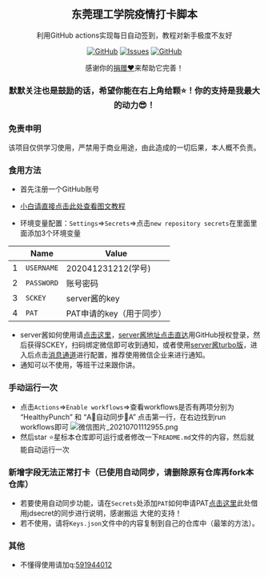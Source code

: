 
<p align="center">
 <h2 align="center">东莞理工学院疫情打卡脚本</h2>
 <p align="center">利用GitHub actions实现每日自动签到，教程对新手极度不友好</p>
</p>
  <p align="center">
    <a href="https://github.com/mimiranda0111/covid19-2021/blob/master/LICENSE"><img alt="GitHub" src="https://img.shields.io/github/license/mimiranda0111/covid19-2021 .svg?label=License&style=for-the-badge"></a>
 <a href="https://github.com/mimiranda0111/covid19-2021/issues"><img alt="Issues" src="https://img.shields.io/github/issues/mimiranda0111/covid19-2021 ?color=0088ff&style=for-the-badge" /></a>
    <a href="https://github.com/mimiranda0111/covid19-2021/stargazers"><img alt="GitHub" src="https://img.shields.io/github/stars/mimiranda0111/covid19-2021 .svg?label=Stars&style=for-the-badge"></a>
 <br />
  </p>
<p align="center">感谢你的<a href="">捐赠❤</a>来帮助它完善！
<br />
<h3 align="center">默默关注也是鼓励的话，希望你能在右上角给颗⭐！你的支持是我最大的动力😎！</h3>


### 免责申明
    
该项目仅供学习使用，严禁用于商业用途，由此造成的一切后果，本人概不负责。

### 食用方法
- 首先注册一个GitHub账号

- [小白请直接点击此处查看图文教程](https://share.weiyun.com/C8Av7vpu)

- 环境变量配置：`Settings`=>`Secrets`=>点击`new repository secrets`在里面里面添加3个环境变量

 |   | Name | Value |
 | - | - | - |
 |1| `USERNAME` | 202041231212(学号)|
 |2| `PASSWORD` | 账号密码 |
 |3| `SCKEY` | server酱的key |
 |4| `PAT` | PAT申请的key（用于同步） |


- server酱如何使用请[点击这里](https://zhuanlan.zhihu.com/p/108201220?from_voters_page=true)，[server酱地址点击直达](http://sc.ftqq.com/3.version)用GitHub授权登录，然后获得SCKEY，扫码绑定微信即可收到通知，或者使用[server酱turbo版](https://sct.ftqq.com/)，进入后点击[消息通道](https://sct.ftqq.com/forward)进行配置，推荐使用微信企业来进行通知。
- 通知可以不使用，等班干过来跟你讲。

### 手动运行一次

- 点击`Actions`=>`Enable workflows`=>查看workflows是否有两项分别为 “HealthyPunch” 和 “A🔄自动同步🔄A” 点击第一行，在右边找到run workflows即可
![微信图片_20210701112955.png](https://i.loli.net/2021/07/05/HVXImoLlkNyu6Mr.png)
- 然后star ⭐星标本仓库即可运行或者修改一下`README.md`文件的内容，然后就能自动运行一次

### 新增字段无法正常打卡（已使用自动同步，请删除原有仓库再fork本仓库）
- 若要使用自动同步功能，请在`Secrets`处添加`PAT`如何申请PAT[点击这里](https://gitee.com/miranda0111/JDscret/blob/main/backup/reposync.md)此处借用jdsecret的同步进行说明，感谢搬运 大佬的支持！
- 若不使用，请将`Keys.json`文件中的内容复制到自己的仓库中（最笨的方法）。

### 其他

- 不懂得使用请加q:[591944012](https://im.qq.com/index)


